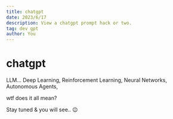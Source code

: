 ```yaml
---
title: chatgpt
date: 2023/6/17
description: View a chatgpt prompt hack or two.
tag: dev gpt
author: You
---
```


# chatgpt

LLM... 
Deep Learning, 
Reinforcement Learning, 
Neural Networks, 
Autonomous Agents, 

wtf does it all mean? 

Stay tuned & you will see..
:wink: 
